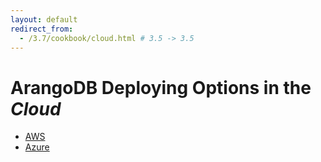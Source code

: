 ```yaml
---
layout: default
redirect_from:
  - /3.7/cookbook/cloud.html # 3.5 -> 3.5
---
```

ArangoDB Deploying Options in the _Cloud_
=========================================

- [AWS](deployment-cloud-aws.html)
- [Azure](deployment-cloud-azure.html)
